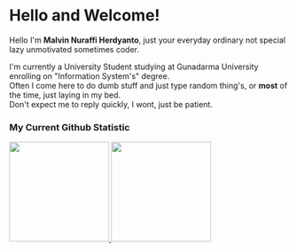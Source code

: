 # Hello and Welcome! 
 Hello I'm **Malvin Nuraffi Herdyanto**, just your everyday ordinary not special lazy unmotivated sometimes coder.<br>
 
I'm currently a University Student studying at Gunadarma University enrolling on "Information System's" degree.<br>
Often I come here to do dumb stuff and just type random thing's, or **most** of the time, just laying in my bed.<br>
Don't expect me to reply quickly, I wont, just be patient.
### My Current **Github Statistic**
<p align="left">
<a href="https://github.com/mlvmalvinn">
  <img height="180em" src="https://github-readme-stats-eight-theta.vercel.app/api?username=mlvmalvinn&show_icons=true&theme=algolia&include_all_commits=true&count_private=true"/>
  <img height="180em" src="https://github-readme-stats-eight-theta.vercel.app/api/top-langs/?username=mlvmalvinn&layout=compact&langs_count=8&theme=algolia"/>
</a>
</p>
